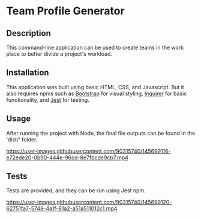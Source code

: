 # Team Profile Generator

## Description

This command-line application can be used to create teams in the work place to better divide a project's workload.

## Installation

This application was built using basic HTML, CSS, and Javascript. But it also requires npms such as [Bootstrap](https://www.npmjs.com/package/bootstrap) for visual styling, [Inquirer](https://www.npmjs.com/package/inquirer) for basic functionality, and [Jest](https://www.npmjs.com/package/jest) for testing.

## Usage
After running the project with Node, the final file outputs can be found in the 'dist/' folder.

https://user-images.githubusercontent.com/90315740/145699116-e72ede20-0b90-444e-96cd-8e7fbcde9cb7.mp4

## Tests

Tests are provided, and they can be run using Jest npm.

https://user-images.githubusercontent.com/90315740/145699120-62751fa7-5748-4a1f-81a2-a51a511012c1.mp4
